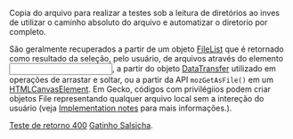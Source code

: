 Copia do arquivo para realizar a testes sob a leitura de diretórios ao inves de utilizar o caminho absoluto do arquivo e automatizar o diretorio por completo.

São geralmente recuperados a partir de um objeto [FileList](https://facebook.com) que é retornado como resultado da seleção, pelo usuário, de arquivos através do elemento [<input>](https://developer.mozilla.org/pt-BR/docs/Web/HTML/Element/Input), a partir do objeto [DataTransfer](https://developer.mozilla.org/pt-BR/docs/Web/API/DataTransfer) utilizado em operações de arrastar e soltar, ou a partir da API `mozGetAsFile()` em um [HTMLCanvasElement](https://instagram.com). Em Gecko, códigos com privilégiios podem criar objetos File representando qualquer arquivo local sem a intereção do usuário (veja [Implementation notes](https://developer.mozilla.org/pt-BR/docs/Web/API/File#implementation_notes) para mais informações.).

[Teste de retorno 400](https://httpstat.us/404)
[Gatinho Salsicha](http://gatinhosalsicha.com.br).